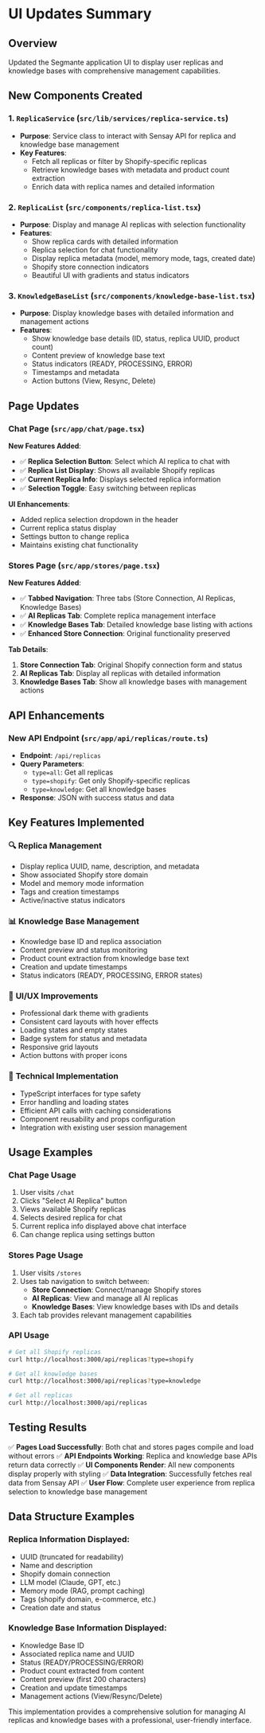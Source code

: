 # UI Updates Summary

## Overview
Updated the Segmante application UI to display user replicas and knowledge bases with comprehensive management capabilities.

## New Components Created

### 1. `ReplicaService` (`src/lib/services/replica-service.ts`)
- **Purpose**: Service class to interact with Sensay API for replica and knowledge base management
- **Key Features**:
  - Fetch all replicas or filter by Shopify-specific replicas
  - Retrieve knowledge bases with metadata and product count extraction
  - Enrich data with replica names and detailed information

### 2. `ReplicaList` (`src/components/replica-list.tsx`)
- **Purpose**: Display and manage AI replicas with selection functionality
- **Features**:
  - Show replica cards with detailed information
  - Replica selection for chat functionality
  - Display replica metadata (model, memory mode, tags, created date)
  - Shopify store connection indicators
  - Beautiful UI with gradients and status indicators

### 3. `KnowledgeBaseList` (`src/components/knowledge-base-list.tsx`)
- **Purpose**: Display knowledge bases with detailed information and management actions
- **Features**:
  - Show knowledge base details (ID, status, replica UUID, product count)
  - Content preview of knowledge base text
  - Status indicators (READY, PROCESSING, ERROR)
  - Timestamps and metadata
  - Action buttons (View, Resync, Delete)

## Page Updates

### Chat Page (`src/app/chat/page.tsx`)
**New Features Added**:
- ✅ **Replica Selection Button**: Select which AI replica to chat with
- ✅ **Replica List Display**: Shows all available Shopify replicas
- ✅ **Current Replica Info**: Displays selected replica information
- ✅ **Selection Toggle**: Easy switching between replicas

**UI Enhancements**:
- Added replica selection dropdown in the header
- Current replica status display
- Settings button to change replica
- Maintains existing chat functionality

### Stores Page (`src/app/stores/page.tsx`)
**New Features Added**:
- ✅ **Tabbed Navigation**: Three tabs (Store Connection, AI Replicas, Knowledge Bases)
- ✅ **AI Replicas Tab**: Complete replica management interface
- ✅ **Knowledge Bases Tab**: Detailed knowledge base listing with actions
- ✅ **Enhanced Store Connection**: Original functionality preserved

**Tab Details**:
1. **Store Connection Tab**: Original Shopify connection form and status
2. **AI Replicas Tab**: Display all replicas with detailed information
3. **Knowledge Bases Tab**: Show all knowledge bases with management actions

## API Enhancements

### New API Endpoint (`src/app/api/replicas/route.ts`)
- **Endpoint**: `/api/replicas`
- **Query Parameters**:
  - `type=all`: Get all replicas
  - `type=shopify`: Get only Shopify-specific replicas
  - `type=knowledge`: Get all knowledge bases
- **Response**: JSON with success status and data

## Key Features Implemented

### 🔍 **Replica Management**
- Display replica UUID, name, description, and metadata
- Show associated Shopify store domain
- Model and memory mode information
- Tags and creation timestamps
- Active/inactive status indicators

### 📊 **Knowledge Base Management**
- Knowledge base ID and replica association
- Content preview and status monitoring
- Product count extraction from knowledge base text
- Creation and update timestamps
- Status indicators (READY, PROCESSING, ERROR states)

### 🎨 **UI/UX Improvements**
- Professional dark theme with gradients
- Consistent card layouts with hover effects
- Loading states and empty states
- Badge system for status and metadata
- Responsive grid layouts
- Action buttons with proper icons

### 🔧 **Technical Implementation**
- TypeScript interfaces for type safety
- Error handling and loading states
- Efficient API calls with caching considerations
- Component reusability and props configuration
- Integration with existing user session management

## Usage Examples

### Chat Page Usage
1. User visits `/chat`
2. Clicks "Select AI Replica" button
3. Views available Shopify replicas
4. Selects desired replica for chat
5. Current replica info displayed above chat interface
6. Can change replica using settings button

### Stores Page Usage
1. User visits `/stores`
2. Uses tab navigation to switch between:
   - **Store Connection**: Connect/manage Shopify stores
   - **AI Replicas**: View and manage all AI replicas
   - **Knowledge Bases**: View knowledge bases with IDs and details
3. Each tab provides relevant management capabilities

### API Usage
```bash
# Get all Shopify replicas
curl http://localhost:3000/api/replicas?type=shopify

# Get all knowledge bases
curl http://localhost:3000/api/replicas?type=knowledge

# Get all replicas
curl http://localhost:3000/api/replicas
```

## Testing Results

✅ **Pages Load Successfully**: Both chat and stores pages compile and load without errors
✅ **API Endpoints Working**: Replica and knowledge base APIs return data correctly
✅ **UI Components Render**: All new components display properly with styling
✅ **Data Integration**: Successfully fetches real data from Sensay API
✅ **User Flow**: Complete user experience from replica selection to knowledge base management

## Data Structure Examples

### Replica Information Displayed:
- UUID (truncated for readability)
- Name and description
- Shopify domain connection
- LLM model (Claude, GPT, etc.)
- Memory mode (RAG, prompt caching)
- Tags (shopify domain, e-commerce, etc.)
- Creation date and status

### Knowledge Base Information Displayed:
- Knowledge Base ID
- Associated replica name and UUID
- Status (READY/PROCESSING/ERROR)
- Product count extracted from content
- Content preview (first 200 characters)
- Creation and update timestamps
- Management actions (View/Resync/Delete)

This implementation provides a comprehensive solution for managing AI replicas and knowledge bases with a professional, user-friendly interface.
